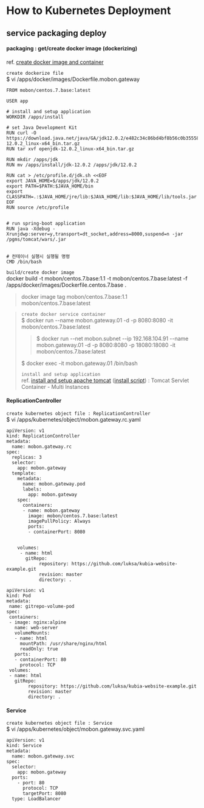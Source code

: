 # How to Kubernetes Deployment

## service packaging deploy

#### packaging : get/create docker image (dockerizing)
ref. [create docker image and container](../docker/create.image.n.container.md)

`create dockerize file`  
$ vi /apps/docker/images/Dockerfile.mobon.gateway 
```
FROM mobon/centos.7.base:latest

USER app

# install and setup application
WORKDIR /apps/install

# set Java Development Kit
RUN curl -O https://download.java.net/java/GA/jdk12.0.2/e482c34c86bd4bf8b56c0b35558996b9/10/GPL/openjdk-12.0.2_linux-x64_bin.tar.gz
RUN tar xvf openjdk-12.0.2_linux-x64_bin.tar.gz

RUN mkdir /apps/jdk
RUN mv /apps/install/jdk-12.0.2 /apps/jdk/12.0.2

RUN cat > /etc/profile.d/jdk.sh <<EOF
export JAVA_HOME=$/apps/jdk/12.0.2
export PATH=$PATH:$JAVA_HOME/bin
export CLASSPATH=.:$JAVA_HOME/jre/lib:$JAVA_HOME/lib:$JAVA_HOME/lib/tools.jar
EOF
RUN source /etc/profile


# run spring-boot application
RUN java -Xdebug -Xrunjdwp:server=y,transport=dt_socket,address=8000,suspend=n -jar /pgms/tomcat/wars/.jar


# 컨테이너 실행시 실행될 명령
CMD /bin/bash
```

`build/create docker image`  
docker build -t mobon/centos.7.base:1.1 -t mobon/centos.7.base:latest -f /apps/docker/images/Dockerfile.centos.7.base .
>docker image tag mobon/centos.7.base:1.1 mobon/centos.7.base:latest

>`create docker service container`  
>$ docker run --name mobon.gateway.01 -d -p 8080:8080 -it mobon/centos.7.base:latest
>>$ docker run --net mobon.subnet --ip 192.168.104.91 --name mobon.gateway.01 -d -p 8080:8080 -p 18080:18080 -it mobon/centos.7.base:latest
>
>$ docker exec -it mobon.gateway.01 /bin/bash
>
>`install and setup application`  
>ref. [install and setup apache tomcat](../../apache.tomcat/install.n.setup.md) ([install script](../../apache.tomcat/install.n.setup.script.md)) : Tomcat Servlet Container - Multi Instances

#### ReplicationController
`create kubernetes object file : ReplicationController`  
$ vi /apps/kubernetes/object/mobon.gateway.rc.yaml 
```
apiVersion: v1
kind: ReplicationController
metadata:
  name: mobon.gateway.rc
spec:
  replicas: 3
  selector:
    app: mobon.gateway
  template:
    metadata:
      name: mobon.gateway.pod
      labels:
        app: mobon.gateway
    spec:
      containers:
      - name: mobon.gateway
        image: mobon/centos.7.base:latest
        imagePullPolicy: Always
        ports:
        - containerPort: 8080


    volumes:
     - name: html
       gitRepo:
            repository: https://github.com/luksa/kubia-website-example.git
            revision: master
            directory: .
```
```
apiVersion: v1
kind: Pod
metadata:
 name: gitrepo-volume-pod
spec:
 containers:
 - image: nginx:alpine
   name: web-server
   volumeMounts:
   - name: html
     mountPath: /usr/share/nginx/html
     readOnly: true
   ports:
   - containerPort: 80
     protocol: TCP
 volumes:
 - name: html
   gitRepo:
        repository: https://github.com/luksa/kubia-website-example.git
        revision: master
        directory: .
```

#### Service
`create kubernetes object file : Service`  
$ vi /apps/kubernetes/object/mobon.gateway.svc.yaml 
```
apiVersion: v1
kind: Service
metadata:
  name: mobon.gateway.svc
spec:
  selector:
    app: mobon.gateway
  ports:
    - port: 80
      protocol: TCP
      targetPort: 8080
  type: LoadBalancer
```
